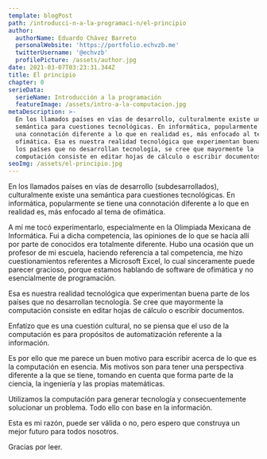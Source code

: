 ```yaml
---
template: blogPost
path: /introducci-n-a-la-programaci-n/el-principio
author:
  authorName: Eduardo Chávez Barreto
  personalWebsite: 'https://portfolio.echvzb.me'
  twitterUsername: '@echvzb'
  profilePicture: /assets/author.jpg
date: 2021-03-07T03:23:31.344Z
title: El principio
chapter: 0
serieData:
  serieName: Introducción a la programación
  featureImage: /assets/intro-a-la-computacion.jpg
metaDescription: >-
  En los llamados países en vías de desarrollo, culturalmente existe una
  semántica para cuestiones tecnológicas. En informática, popularmente se tiene
  una connotación diferente a lo que en realidad es, más enfocado al tema de
  ofimática. Esa es nuestra realidad tecnológica que experimentan buena parte de
  los países que no desarrollan tecnología, se cree que mayormente la
  computación consiste en editar hojas de cálculo o escribir documentos. 
seoImg: /assets/el-principio.jpg
---
```

En los llamados países en vías de desarrollo (subdesarrollados), culturalmente existe una semántica para cuestiones tecnológicas. En informática, popularmente se tiene una connotación diferente a lo que en realidad es, más enfocado al tema de ofimática. 

A mí me tocó experimentarlo, especialmente en la Olimpiada Mexicana de Informática. Fui a dicha competencia, las opiniones de lo que se hacía allí por parte de conocidos era totalmente diferente. Hubo una ocasión que un profesor de mi escuela, haciendo referencia a tal competencia, me hizo cuestionamientos referentes a Microsoft Excel, lo cual sinceramente puede parecer gracioso, porque estamos hablando de software de ofimática y no esencialmente de programación.

Esa es nuestra realidad tecnológica que experimentan buena parte de los países que no desarrollan tecnología. Se cree que mayormente la computación consiste en editar hojas de cálculo o escribir documentos. 

Enfatízo que es una cuestión cultural, no se piensa que el uso de la computación es para propósitos de automatización referente a la información. 

Es por ello que me parece un buen motivo para escribir acerca de lo que es la computación en esencia. Mis motivos son para tener una perspectiva diferente a la que se tiene, tomando en cuenta que forma parte de la ciencia, la ingeniería y las propias matemáticas.

Utilizamos la computación para generar tecnología y consecuentemente solucionar un problema. Todo ello con base en la información.

Esta es mi razón, puede ser válida o no, pero espero que construya un mejor futuro para todos nosotros.

Gracias por leer.
